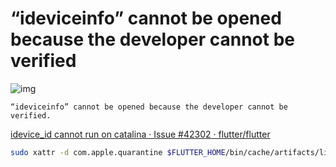 # “ideviceinfo” cannot be opened because the developer cannot be verified

![img](https://gitee.com/mrhuangyuhui/images/raw/master/flutter/flutter-issue-ideviceinfo-1.jpg)

```
“ideviceinfo” cannot be opened because the developer cannot be verified.
```

[idevice_id cannot run on catalina · Issue #42302 · flutter/flutter](https://github.com/flutter/flutter/issues/42302)

```bash
sudo xattr -d com.apple.quarantine $FLUTTER_HOME/bin/cache/artifacts/libimobiledevice/ideviceinfo
```
